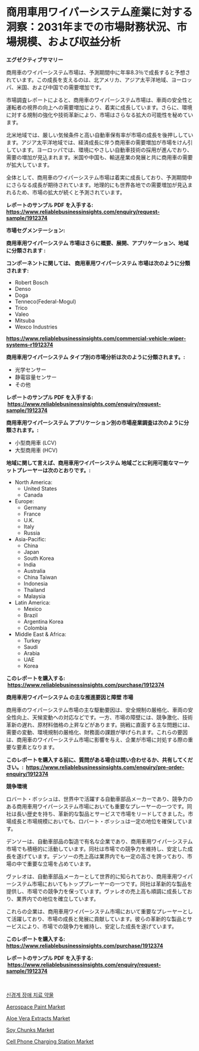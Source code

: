 <p><h1>商用車用ワイパーシステム産業に対する洞察：2031年までの市場財務状況、市場規模、および収益分析</h1></p><p><strong>エグゼクティブサマリー</strong></p>
<p><p>商用車のワイパーシステム市場は、予測期間中に年率8.3％で成長すると予想されています。この成長を支えるのは、北アメリカ、アジア太平洋地域、ヨーロッパ、米国、および中国での需要増加です。</p><p>市場調査レポートによると、商用車のワイパーシステム市場は、車両の安全性と運転者の視界の向上への需要増加により、着実に成長しています。さらに、環境に対する規制の強化や技術革新により、市場はさらなる拡大の可能性を秘めています。</p><p>北米地域では、厳しい気候条件と高い自動車保有率が市場の成長を後押ししています。アジア太平洋地域では、経済成長に伴う商用車の需要増加が市場をけん引しています。ヨーロッパでは、環境にやさしい自動車技術の採用が進んでおり、需要の増加が見込まれます。米国や中国も、輸送産業の発展と共に商用車の需要が拡大しています。</p><p>全体として、商用車のワイパーシステム市場は着実に成長しており、予測期間中にさらなる成長が期待されています。地理的にも世界各地での需要増加が見込まれるため、市場の拡大が続くと予測されています。</p></p>
<p><strong>レポートのサンプル PDF を入手する: <a href="https://www.reliablebusinessinsights.com/enquiry/request-sample/1912374">https://www.reliablebusinessinsights.com/enquiry/request-sample/1912374</a></strong></p>
<p><strong>市場セグメンテーション:</strong></p>
<p><strong> 商用車用ワイパーシステム 市場はさらに概要、展開、アプリケーション、地域に分類されます :</strong></p>
<p><strong>コンポーネントに関しては、 商用車用ワイパーシステム 市場は次のように分類されます: &nbsp;</strong></p>
<p><ul><li>Robert Bosch</li><li>Denso</li><li>Doga</li><li>Tenneco(Federal-Mogul)</li><li>Trico</li><li>Valeo</li><li>Mitsuba</li><li>Wexco Industries</li></ul></p>
<p><strong><a href="https://www.reliablebusinessinsights.com/commercial-vehicle-wiper-systems-r1912374">https://www.reliablebusinessinsights.com/commercial-vehicle-wiper-systems-r1912374</a></strong></p>
<p><strong> 商用車用ワイパーシステム タイプ別の市場分析は次のように分類されます。:</strong></p>
<p><ul><li>光学センサー</li><li>静電容量センサー</li><li>その他</li></ul></p>
<p><strong>レポートのサンプル PDF を入手する: &nbsp;<a href="https://www.reliablebusinessinsights.com/enquiry/request-sample/1912374">https://www.reliablebusinessinsights.com/enquiry/request-sample/1912374</a></strong></p>
<p><strong> 商用車用ワイパーシステム アプリケーション別の市場産業調査は次のように分類されます。:</strong></p>
<p><ul><li>小型商用車 (LCV)</li><li>大型商用車 (HCV)</li></ul></p>
<p><strong>地域に関して言えば、商用車用ワイパーシステム 地域ごとに利用可能なマーケットプレーヤーは次のとおりです。:</strong></p>
<p><ul>
    <li>
        North America:
        <ul>
            <li>United States</li>
            <li>Canada</li>
        </ul>
    </li>
    <li>
        Europe:
        <ul>
            <li>Germany</li>
            <li>France</li>
            <li>U.K.</li>
            <li>Italy</li>
            <li>Russia</li>
        </ul>
    </li>
    <li>
        Asia-Pacific:
        <ul>
            <li>China</li>
            <li>Japan</li>
            <li>South Korea</li>
            <li>India</li>
            <li>Australia</li>
            <li>China Taiwan</li>
            <li>Indonesia</li>
            <li>Thailand</li>
            <li>Malaysia</li>
        </ul>
    </li>
    <li>
        Latin America:
        <ul>
            <li>Mexico</li>
            <li>Brazil</li>
            <li>Argentina Korea</li>
            <li>Colombia</li>
        </ul>
    </li>
    <li>
        Middle East & Africa:
        <ul>
            <li>Turkey</li>
            <li>Saudi</li>
            <li>Arabia</li>
            <li>UAE</li>
            <li>Korea</li>
        </ul>
    </li>
    </ul></p>
<p><strong>このレポートを購入する: &nbsp;<a href="https://www.reliablebusinessinsights.com/purchase/1912374">https://www.reliablebusinessinsights.com/purchase/1912374</a></strong></p>
<p><strong>商用車用ワイパーシステム の主な推進要因と障壁 市場</strong></p>
<p><p>商用車のワイパーシステム市場の主な駆動要因は、安全規制の厳格化、車両の安全性向上、天候変動への対応などです。一方、市場の障壁には、競争激化、技術革新の遅れ、原材料価格の上昇などがあります。挑戦に直面する主な問題には、需要の変動、環境規制の厳格化、財務面の課題が挙げられます。これらの要因は、商用車のワイパーシステム市場に影響を与え、企業が市場に対処する際の重要な要素となります。</p></p>
<p><strong>このレポートを購入する前に、質問がある場合は問い合わせるか、共有してください。:&nbsp; <a href="https://www.reliablebusinessinsights.com/enquiry/pre-order-enquiry/1912374">https://www.reliablebusinessinsights.com/enquiry/pre-order-enquiry/1912374</a></strong></p>
<p><strong>競争環境</strong></p>
<p><p>ロバート・ボッシュは、世界中で活躍する自動車部品メーカーであり、競争力のある商用車用ワイパーシステム市場においても重要なプレーヤーの一つです。同社は長い歴史を持ち、革新的な製品とサービスで市場をリードしてきました。市場成長と市場規模においても、ロバート・ボッシュは一定の地位を確保しています。</p><p>デンソーは、自動車部品の製造で有名な企業であり、商用車用ワイパーシステム市場でも積極的に活動しています。同社は市場での競争力を維持し、安定した成長を遂げています。デンソーの売上高は業界内でも一定の高さを誇っており、市場の中で重要な立場を占めています。</p><p>ヴァレオは、自動車部品メーカーとして世界的に知られており、商用車用ワイパーシステム市場においてもトッププレーヤーの一つです。同社は革新的な製品を提供し、市場での競争力を保っています。ヴァレオの売上高も順調に成長しており、業界内での地位を確立しています。</p><p>これらの企業は、商用車用ワイパーシステム市場において重要なプレーヤーとして活躍しており、市場の成長と発展に貢献しています。彼らの革新的な製品とサービスにより、市場での競争力を維持し、安定した成長を遂げています。</p></p>
<p><strong>このレポートを購入する: &nbsp; <a href="https://www.reliablebusinessinsights.com/purchase/1912374">https://www.reliablebusinessinsights.com/purchase/1912374</a></strong></p>
<p><strong>レポートのサンプル PDF を入手する: &nbsp;<a href="https://www.reliablebusinessinsights.com/enquiry/request-sample/1912374">https://www.reliablebusinessinsights.com/enquiry/request-sample/1912374</a></strong><strong></strong></p>
<p>&nbsp;</p>
<p><p><a href="https://medium.com/@jerrodhilll68/%EC%8B%A0%EA%B2%BD%ED%95%99%EC%A0%81-%EC%9E%A5%EC%95%A0-%EC%B9%98%EB%A3%8C-%EC%95%BD%EB%AC%BC-%EC%8B%9C%EC%9E%A5-%EB%B6%84%EC%84%9D-%EB%B0%8F-2024%EB%85%84%EB%B6%80%ED%84%B0-2031%EB%85%84%EA%B9%8C%EC%A7%80-%EC%98%88%EC%83%81%EB%90%98%EB%8A%94-%ED%81%AC%EA%B8%B0%EC%97%90-%EB%8C%80%ED%95%9C-%EC%A0%84%EB%A7%9D-acf19b733d15">신경계 장애 치료 약물</a></p><p><a href="https://github.com/gulaimolin/Market-Research-Report-List-4/blob/main/aerospace-paint-market.md">Aerospace Paint Market</a></p><p><a href="https://issuu.com/reportprime-2/docs/aloe-vera-extracts-market-size-2030.pptx">Aloe Vera Extracts Market</a></p><p><a href="https://issuu.com/reportprime-2/docs/soy-chunks-market-size-2030.pptx">Soy Chunks Market</a></p><p><a href="https://github.com/RoccoManning/Market-Research-Report-List-5/blob/main/cell-phone-charging-station-market.md">Cell Phone Charging Station Market</a></p></p>